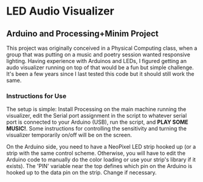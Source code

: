 # LED Audio Visualizer
## Arduino and Processing+Minim Project

This project was originally conceived in a Physical Computing class, when a group 
that was putting on a music and poetry session wanted responsive lighting. Having 
experience with Arduinos and LEDs, I figured getting an audo visualizer running 
on top of that would be a fun but simple challenge. It's been a few years since I
last tested this code but it should still work the same.

### Instructions for Use
The setup is simple: Install Processing on the main machine running the visualizer,
edit the Serial port assignment in the script to whatever serial port is connected
to your Arduino (USB), run the script, and **PLAY SOME MUSIC!**. Some instructions
for controlling the sensitivity and turning the visualizer temporarily on/off will 
be on the screen.

On the Arduino side, you need to have a NeoPixel LED strip hooked up (or a strip 
with the same control scheme. Otherwise, you will have to edit the Arduino code to
manually do the color loading or use your strip's library if it exists). The 'PIN'
variable near the top defines which pin on the Arduino is hooked up to the data pin
on the strip. Change if necessary. 

